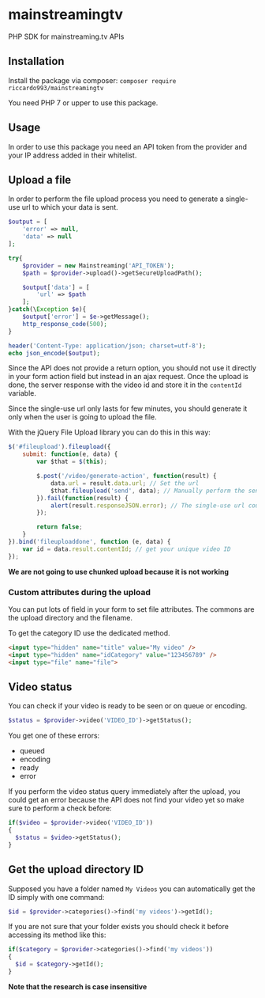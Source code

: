 # mainstreamingtv
PHP SDK for mainstreaming.tv APIs

## Installation

Install the package via composer: `composer require riccardo993/mainstreamingtv`

You need PHP 7 or upper to use this package.

## Usage

In order to use this package you need an API token from the provider and your IP address added in their whitelist.

## Upload a file

In order to perform the file upload process you need to generate a single-use url to which your data is sent.

```php
$output = [
    'error' => null,
    'data' => null
];

try{
    $provider = new Mainstreaming('API_TOKEN');
    $path = $provider->upload()->getSecureUploadPath();

    $output['data'] = [
        'url' => $path
    ];
}catch(\Exception $e){
    $output['error'] = $e->getMessage();
    http_response_code(500);
}

header('Content-Type: application/json; charset=utf-8');
echo json_encode($output);
```

Since the API does not provide a return option, you should not use it directly in your form action field but instead in an ajax request.
Once the upload is done, the server response with the video id and store it in the `contentId` variable.


Since the single-use url only lasts for few minutes, you should generate it only when the user is going to upload the file.


With the jQuery File Upload library you can do this in this way:

```js
$('#fileupload').fileupload({
    submit: function(e, data) {
        var $that = $(this);

        $.post('/video/generate-action', function(result) {
            data.url = result.data.url; // Set the url
            $that.fileupload('send', data); // Manually perform the sending request
        }).fail(function(result) {
            alert(result.responseJSON.error); // The single-use url could not be created
        });

        return false;
    }
}).bind('fileuploaddone', function (e, data) {
    var id = data.result.contentId; // get your unique video ID
});
```

**We are not going to use chunked upload because it is not working**

### Custom attributes during the upload

You can put lots of field in your form to set file attributes. The commons are the upload directory and the filename.

To get the category ID use the dedicated method.

```html
<input type="hidden" name="title" value="My video" />
<input type="hidden" name="idCategory" value="123456789" />
<input type="file" name="file">
```

## Video status

You can check if your video is ready to be seen or on queue or encoding.

```php
$status = $provider->video('VIDEO_ID')->getStatus();
```

You get one of these errors:
* queued
* encoding
* ready
* error

If you perform the video status query immediately after the upload, you could get an error because the API does not find your video yet so make sure to perform a check before:
```php
if($video = $provider->video('VIDEO_ID'))
{
  $status = $video->getStatus();
}
```

## Get the upload directory ID

Supposed you have a folder named `My Videos` you can automatically get the ID simply with one command:
```php
$id = $provider->categories()->find('my videos')->getId();
```

If you are not sure that your folder exists you should check it before accessing its method like this:
```php
if($category = $provider->categories()->find('my videos'))
{
  $id = $category->getId();
}
```

**Note that the research is case insensitive**
